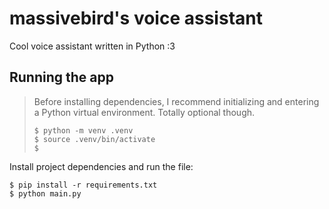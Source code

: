 # massivebird's voice assistant

Cool voice assistant written in Python :3

## Running the app

> Before installing dependencies, I recommend initializing and entering a Python virtual environment. Totally optional though.
>
> ```
> $ python -m venv .venv
> $ source .venv/bin/activate
> $ 
> ```

Install project dependencies and run the file:

```
$ pip install -r requirements.txt
$ python main.py
```
